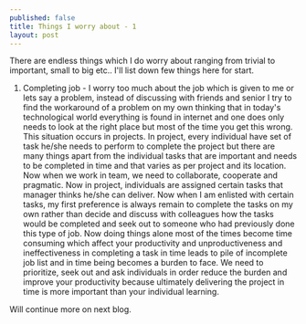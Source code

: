 ```yaml
---
published: false
title: Things I worry about - 1
layout: post
---
```

There are endless things which I do worry about ranging from trivial to important, small to big etc.. I'll list down few things here for start.
1. Completing job - I worry too much about the job which is given to me or lets say a problem, instead of discussing with friends and senior I try to find the workaround of a problem on my own thinking that in today's technological world everything is found in internet and one does only needs to look at the right place but most of the time you get this wrong. This situation occurs in projects. In project, every individual have set of task he/she needs to perform to complete the project but there are many things apart from the individual tasks that are important and needs to be completed in time and that varies as per project and its location. 
Now when we work in team, we need to collaborate, cooperate and pragmatic. Now in project, individuals are assigned certain tasks that manager thinks he/she can deliver. Now when I am enlisted with certain tasks, my first preference is always remain to complete the tasks on my own rather than decide and discuss with colleagues how the tasks would be completed and seek out to someone who had previously done this type of job. Now doing things alone most of the times become time consuming which affect your productivity and unproductiveness and ineffectiveness in completing a task in time leads to pile of incomplete job list and in time being becomes a burden to face. 
We need to prioritize, seek out and ask individuals in order reduce the burden and improve your productivity because ultimately delivering the project in time is more important than your individual learning. 

Will continue more on next blog.
